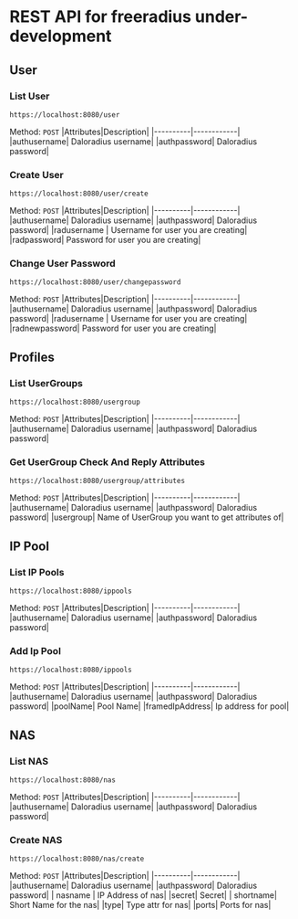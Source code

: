 # REST API for freeradius under-development

## User

### List User
```
https://localhost:8080/user
```
Method: `POST`
|Attributes|Description|
|----------|------------|
|authusername| Daloradius username|
|authpassword| Daloradius password|

### Create User
```
https://localhost:8080/user/create
```
Method: `POST`
|Attributes|Description|
|----------|------------|
|authusername| Daloradius username|
|authpassword| Daloradius password|
|radusername | Username for user you are creating|
|radpassword| Password for user you are creating|

### Change User Password
```
https://localhost:8080/user/changepassword
```
Method: `POST`
|Attributes|Description|
|----------|------------|
|authusername| Daloradius username|
|authpassword| Daloradius password|
|radusername | Username for user you are creating|
|radnewpassword| Password for user you are creating|


## Profiles

### List UserGroups
```
https://localhost:8080/usergroup
```
Method: `POST`
|Attributes|Description|
|----------|------------|
|authusername| Daloradius username|
|authpassword| Daloradius password|

### Get UserGroup Check And Reply Attributes
```
https://localhost:8080/usergroup/attributes
```
Method: `POST`
|Attributes|Description|
|----------|------------|
|authusername| Daloradius username|
|authpassword| Daloradius password|
|usergroup| Name of UserGroup you want to get attributes of|

## IP Pool

### List IP Pools
```
https://localhost:8080/ippools
```
Method: `POST`
|Attributes|Description|
|----------|------------|
|authusername| Daloradius username|
|authpassword| Daloradius password|

### Add Ip Pool
```
https://localhost:8080/ippools
```
Method: `POST`
|Attributes|Description|
|----------|------------|
|authusername| Daloradius username|
|authpassword| Daloradius password|
|poolName| Pool Name|
|framedIpAddress| Ip address for pool|

## NAS

### List NAS
```
https://localhost:8080/nas
```
Method: `POST`
|Attributes|Description|
|----------|------------|
|authusername| Daloradius username|
|authpassword| Daloradius password|

### Create NAS
```
https://localhost:8080/nas/create
```
Method: `POST`
|Attributes|Description|
|----------|------------|
|authusername| Daloradius username|
|authpassword| Daloradius password|
| nasname | IP Address of nas|
|secret| Secret|
| shortname| Short Name for the nas|
|type| Type attr for nas|
|ports| Ports for nas|
